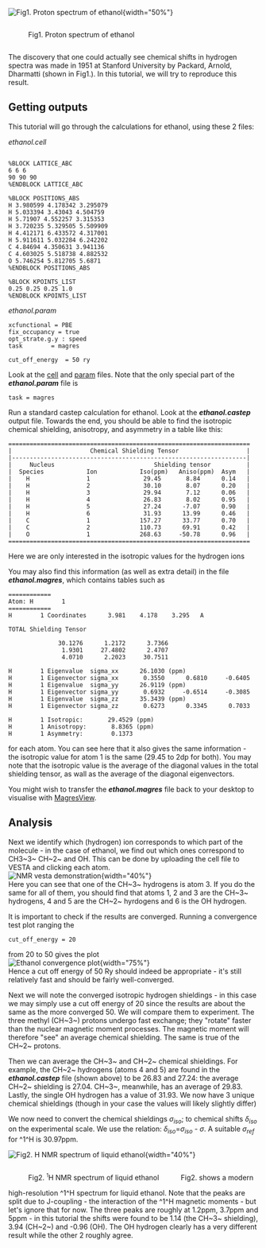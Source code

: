 ![Fig1. Proton spectrum of ethanol](../img/nmr_tut1.png){width="50%"}
<figure style="display: inline-block;">
  <figcaption style="text-align: left;">Fig1. Proton spectrum of ethanol</figcaption>
</figure>



The discovery that one could actually see chemical shifts in hydrogen spectra was made in 1951 at Stanford University by Packard, Arnold, Dharmatti (shown in Fig1.). In this tutorial, we will try to reproduce this result.  


## Getting outputs

This tutorial will go through the calculations for ethanol, using these 2 files:

*ethanol.cell*
```

%BLOCK LATTICE_ABC
6 6 6
90 90 90
%ENDBLOCK LATTICE_ABC

%BLOCK POSITIONS_ABS
H 3.980599 4.178342 3.295079
H 5.033394 3.43043 4.504759
H 5.71907 4.552257 3.315353
H 3.720235 5.329505 5.509909
H 4.412171 6.433572 4.317001
H 5.911611 5.032284 6.242202
C 4.84694 4.350631 3.941136
C 4.603025 5.518738 4.882532
O 5.746254 5.812705 5.6871
%ENDBLOCK POSITIONS_ABS

%BLOCK KPOINTS_LIST
0.25 0.25 0.25 1.0
%ENDBLOCK KPOINTS_LIST
```

*ethanol.param*
```
xcfunctional = PBE
fix_occupancy = true
opt_strate.g.y : speed
task        = magres

cut_off_energy  = 50 ry
```

Look at the [cell](../../documentation/Input_Files/cell_file.md) and [param](../../documentation/Input_Files/param_file.md) files. Note that the only special part of the ***ethanol.param*** file is

`task = magres`

Run a standard castep calculation for ethanol. Look at the ***ethanol.castep*** output file. Towards the end, you should be able to find the isotropic chemical shielding, anisotropy, and asymmetry in a table like this:

 ```
 ====================================================================
 |                      Chemical Shielding Tensor                   |
 |------------------------------------------------------------------|
 |     Nucleus                            Shielding tensor          |
 |  Species            Ion            Iso(ppm)   Aniso(ppm)  Asym   |
 |    H                1               29.45       8.84      0.14   |
 |    H                2               30.10       8.07      0.20   |
 |    H                3               29.94       7.12      0.06   |
 |    H                4               26.83       8.02      0.95   |
 |    H                5               27.24      -7.07      0.90   |
 |    H                6               31.93      13.99      0.46   |
 |    C                1              157.27      33.77      0.70   |
 |    C                2              110.73      69.91      0.42   |
 |    O                1              268.63     -50.78      0.96   |
 ====================================================================

 ```
 Here we are only interested in the isotropic values for the hydrogen ions


You may also find this information (as well as extra detail) in the file ***ethanol.magres***, which contains tables such as
```
============
Atom: H        1
============
H        1 Coordinates      3.981    4.178    3.295   A

TOTAL Shielding Tensor

              30.1276      1.2172      3.7366
               1.9301     27.4802      2.4707
               4.0710      2.2023     30.7511

H        1 Eigenvalue  sigma_xx      26.1030 (ppm)
H        1 Eigenvector sigma_xx       0.3550      0.6810     -0.6405
H        1 Eigenvalue  sigma_yy      26.9119 (ppm)
H        1 Eigenvector sigma_yy       0.6932     -0.6514     -0.3085
H        1 Eigenvalue  sigma_zz      35.3439 (ppm)
H        1 Eigenvector sigma_zz       0.6273      0.3345      0.7033

H        1 Isotropic:       29.4529 (ppm)
H        1 Anisotropy:       8.8365 (ppm)
H        1 Asymmetry:        0.1373
```
for each atom. You can see here that it also gives the same information - the isotropic value for atom 1 is the same (29.45 to 2dp for both). You may note that the isotropic value is the average of the diagonal values in the total shielding tensor, as wall as the average of the diagonal eigenvectors.

You might wish to transfer the ***ethanol.magres*** file back to your desktop to visualise with [MagresView](https://www.ccpnc.ac.uk/magresview/magresview/magres_view.html?JS).

## Analysis

Next we identify which (hydrogen) ion corresponds to which part of the molecule - in the case of ethanol, we find out which ones correspond to CH3~3~ CH~2~ and OH.
This can be done by uploading the cell file to VESTA and clicking each atom. <br>![NMR vesta demonstration](../img/NMR_vesta_demonstration.png){width="40%"} <br>Here you can see that one of the CH~3~ hydrogens is atom 3. If you do the same for all of them, you should find that atoms 1, 2 and 3 are the CH~3~ hydrogens, 4 and 5 are the CH~2~ hyrdogens and 6 is the OH hydrogen.

It is important to check if the results are converged. Running a convergence test plot ranging the
~~~
cut_off_energy = 20
~~~
from 20 to 50 gives the plot
 <br>
 ![Ethanol convergence plot](../img/ethanol_convergence.png){width="75%"} <br>
Hence a cut off energy of 50 Ry should indeed be appropriate - it's still relatively fast and should be fairly well-converged.

Next we will note the converged isotropic hydrogen shieldings - in this case we may simply use a cut off energy of 20 since the results are about the same as the more converged 50. We will compare them to experiment. The three methyl (CH~3~) protons undergo fast exchange; they "rotate" faster than the nuclear magnetic moment processes. The magnetic moment will therefore "see" an average chemical shielding. The same is true of the CH~2~ protons.

Then we can average the CH~3~ and CH~2~ chemical shieldings. For example, the CH~2~ hydrogens (atoms 4 and 5) are found in the ***ethanol.castep*** file (shown above) to be 26.83 and 27.24: the average CH~2~ shielding is 27.04. CH~3~, meanwhile, has an average of 29.83. Lastly, the single OH hydrogen has a value of 31.93. We now have 3 unique chemical shieldings (though in your case the values will likely slightly differ)

We now need to convert the chemical shieldings $\sigma_{iso}$; to chemical shifts $\delta_{iso}$ on the experimental scale. We use the relation:  $\delta_{iso}$=$\sigma_{iso}$ - $\sigma$.
A suitable $\sigma_{ref}$ for ^1^H is 30.97ppm.



![Fig2. H NMR spectrum of liquid ethanol](../img/nmr_tut2.png){width="40%"}

<figure Fig2 style="display: inline-block;">
  <figcaption style="text-align: left;">Fig2. <sup><small>1</small></sup>H NMR spectrum of liquid ethanol</figcaption>
</figure>
 Fig2. shows a modern high-resolution ^1^H spectrum for liquid ethanol. Note that the peaks are split due to J-coupling - the interaction of the ^1^H magnetic moments - but let's ignore that for now. The three peaks are roughly at 1.2ppm, 3.7ppm and 5ppm - in this tutorial the shifts were found to be 1.14 (the CH~3~ shielding), 3.94 (CH~2~) and -0.96 (OH). The OH hydrogen clearly has a very different result while the other 2 roughly agree.
